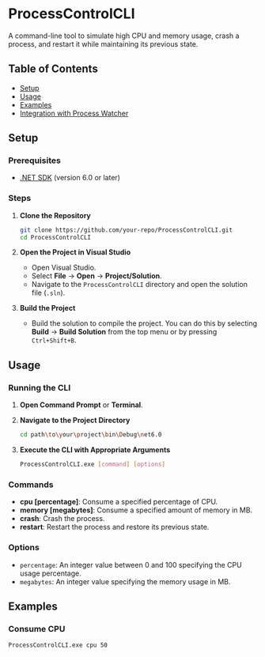 # ProcessControlCLI

A command-line tool to simulate high CPU and memory usage, crash a process, and restart it while maintaining its previous state.

## Table of Contents

- [Setup](#setup)
- [Usage](#usage)
- [Examples](#examples)
- [Integration with Process Watcher](#integration-with-process-watcher)

## Setup

### Prerequisites

- [.NET SDK](https://dotnet.microsoft.com/download) (version 6.0 or later)

### Steps

1. **Clone the Repository**

    ```sh
    git clone https://github.com/your-repo/ProcessControlCLI.git
    cd ProcessControlCLI
    ```

2. **Open the Project in Visual Studio**

    - Open Visual Studio.
    - Select **File** -> **Open** -> **Project/Solution**.
    - Navigate to the `ProcessControlCLI` directory and open the solution file (`.sln`).

3. **Build the Project**

    - Build the solution to compile the project. You can do this by selecting **Build** -> **Build Solution** from the top menu or by pressing `Ctrl+Shift+B`.

## Usage

### Running the CLI

1. **Open Command Prompt** or **Terminal**.
2. **Navigate to the Project Directory**

    ```sh
    cd path\to\your\project\bin\Debug\net6.0
    ```

3. **Execute the CLI with Appropriate Arguments**

    ```sh
    ProcessControlCLI.exe [command] [options]
    ```

### Commands

- **cpu [percentage]**: Consume a specified percentage of CPU.
- **memory [megabytes]**: Consume a specified amount of memory in MB.
- **crash**: Crash the process.
- **restart**: Restart the process and restore its previous state.

### Options

- `percentage`: An integer value between 0 and 100 specifying the CPU usage percentage.
- `megabytes`: An integer value specifying the memory usage in MB.

## Examples

### Consume CPU

```sh
ProcessControlCLI.exe cpu 50
